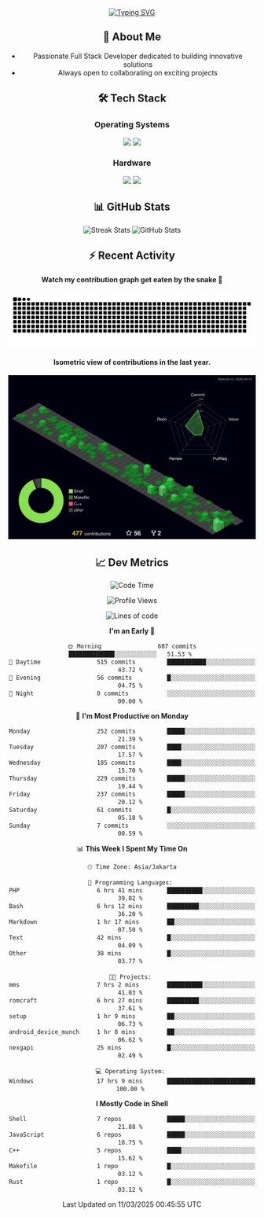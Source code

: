 <div align="center" style="max-width: 900px; margin: auto;">
<a href="https://github.com/thunderkex">
  <img src="https://readme-typing-svg.herokuapp.com?font=Fira+Code&pause=1000&center=true&vCenter=true&width=435&lines=Ha+ha!+I+am+here!;Told+you+a+storm+was+coming!" alt="Typing SVG" />
</a>

## 👋 About Me
- Passionate Full Stack Developer dedicated to building innovative solutions
- Always open to collaborating on exciting projects

## 🛠️ Tech Stack
### Operating Systems
<a href="#"><img src="https://img.shields.io/badge/Linux-FCC624?style=flat&logo=linux&logoColor=black"></a>
<a href="#"><img src="https://img.shields.io/badge/Windows-0078D6?style=flat&logo=windows&logoColor=white"></a>

### Hardware
<a href="#"><img src="https://img.shields.io/badge/Raspberry%20Pi-C51A4A?style=flat&logo=raspberrypi&logoColor=white"></a>
<a href="#"><img src="https://img.shields.io/badge/Arduino-00979D?style=flat&logo=Arduino&logoColor=white"></a>

## 📊 GitHub Stats
<div align="center">
  <img src="https://streak-stats.demolab.com?user=thunderkex&theme=tokyonight-duo&border_radius=20" alt="Streak Stats" />
  <img src="https://github-readme-stats.vercel.app/api?username=thunderkex&show_icons=true&theme=tokyonight&border_radius=20" alt="GitHub Stats" />
</div>

## ⚡ Recent Activity
<h4>Watch my contribution graph get eaten by the snake 🐍</h4>
<img width="600em" alt="thunderkex's Github commit snake" src="https://raw.githubusercontent.com/thunderkex/thunderkex/output/grid-snake-ov.svg" />

<h4>Isometric view of contributions in the last year.</h4>
<a href="./profile-3d-contrib/profile-night-green.svg">
	<img width="600em" src="./profile-3d-contrib/profile-night-green.svg">
</a>

## 📈 Dev Metrics
<!--START_SECTION:waka-->
![Code Time](http://img.shields.io/badge/Code%20Time-1%2C095%20hrs%207%20mins-blue)

![Profile Views](http://img.shields.io/badge/Profile%20Views-1-blue)

![Lines of code](https://img.shields.io/badge/From%20Hello%20World%20I%27ve%20Written-3.4%20million%20lines%20of%20code-blue)

**I'm an Early 🐤** 

```text
🌞 Morning                607 commits         █████████████░░░░░░░░░░░░   51.53 % 
🌆 Daytime                515 commits         ███████████░░░░░░░░░░░░░░   43.72 % 
🌃 Evening                56 commits          █░░░░░░░░░░░░░░░░░░░░░░░░   04.75 % 
🌙 Night                  0 commits           ░░░░░░░░░░░░░░░░░░░░░░░░░   00.00 % 
```
📅 **I'm Most Productive on Monday** 

```text
Monday                   252 commits         █████░░░░░░░░░░░░░░░░░░░░   21.39 % 
Tuesday                  207 commits         ████░░░░░░░░░░░░░░░░░░░░░   17.57 % 
Wednesday                185 commits         ████░░░░░░░░░░░░░░░░░░░░░   15.70 % 
Thursday                 229 commits         █████░░░░░░░░░░░░░░░░░░░░   19.44 % 
Friday                   237 commits         █████░░░░░░░░░░░░░░░░░░░░   20.12 % 
Saturday                 61 commits          █░░░░░░░░░░░░░░░░░░░░░░░░   05.18 % 
Sunday                   7 commits           ░░░░░░░░░░░░░░░░░░░░░░░░░   00.59 % 
```


📊 **This Week I Spent My Time On** 

```text
🕑︎ Time Zone: Asia/Jakarta

💬 Programming Languages: 
PHP                      6 hrs 41 mins       ██████████░░░░░░░░░░░░░░░   39.02 % 
Bash                     6 hrs 12 mins       █████████░░░░░░░░░░░░░░░░   36.20 % 
Markdown                 1 hr 17 mins        ██░░░░░░░░░░░░░░░░░░░░░░░   07.50 % 
Text                     42 mins             █░░░░░░░░░░░░░░░░░░░░░░░░   04.09 % 
Other                    38 mins             █░░░░░░░░░░░░░░░░░░░░░░░░   03.77 % 

🐱‍💻 Projects: 
mms                      7 hrs 2 mins        ██████████░░░░░░░░░░░░░░░   41.03 % 
romcraft                 6 hrs 27 mins       █████████░░░░░░░░░░░░░░░░   37.61 % 
setup                    1 hr 9 mins         ██░░░░░░░░░░░░░░░░░░░░░░░   06.73 % 
android_device_munch     1 hr 8 mins         ██░░░░░░░░░░░░░░░░░░░░░░░   06.62 % 
nexgapi                  25 mins             █░░░░░░░░░░░░░░░░░░░░░░░░   02.49 % 

💻 Operating System: 
Windows                  17 hrs 9 mins       █████████████████████████   100.00 % 
```

**I Mostly Code in Shell** 

```text
Shell                    7 repos             █████░░░░░░░░░░░░░░░░░░░░   21.88 % 
JavaScript               6 repos             █████░░░░░░░░░░░░░░░░░░░░   18.75 % 
C++                      5 repos             ████░░░░░░░░░░░░░░░░░░░░░   15.62 % 
Makefile                 1 repo              █░░░░░░░░░░░░░░░░░░░░░░░░   03.12 % 
Rust                     1 repo              █░░░░░░░░░░░░░░░░░░░░░░░░   03.12 % 
```




 Last Updated on 11/03/2025 00:45:55 UTC
<!--END_SECTION:waka-->
</div>
